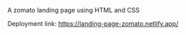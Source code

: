 A zomato landing page using HTML and CSS

Deployment link: https://landing-page-zomato.netlify.app/
